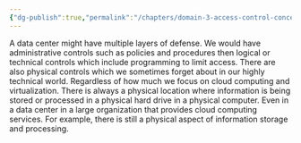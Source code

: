 ```yaml
---
{"dg-publish":true,"permalink":"/chapters/domain-3-access-control-concepts/domain-3-access-control-concepts/3-8-defense-in-depth-in-practice/","noteIcon":""}
---
```


A data center might have multiple layers of defense. We would have administrative controls such as policies and procedures then logical or technical controls which include programming to limit access. There are also physical controls which we sometimes forget about in our highly technical world. Regardless of how much we focus on cloud computing and virtualization. There is always a physical location where information is being stored or processed in a physical hard drive in a physical computer. Even in a data center in a large organization that provides cloud computing services. For example, there is still a physical aspect of information storage and processing.

